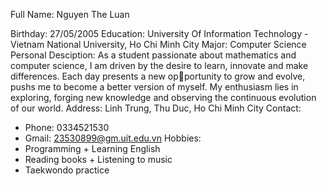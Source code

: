 Full Name: Nguyen The Luan

Birthday: 27/05/2005
Education: University Of Information Technology - Vietnam National University, Ho Chi Minh City
Major: Computer Science 
Personal Desciption: As a student passionate about mathematics and computer science, I am driven by the desire to learn, innovate and make differences. Each day presents a new opportunity to grow and evolve, pushs me to become a better version of myself. My enthusiasm lies in exploring, forging new knowledge and observing the continuous evolution of our world.
Address: Linh Trung, Thu Duc, Ho Chi Minh City
Contact:
+ Phone: 0334521530
+ Gmail: 23530899@gm.uit.edu.vn
Hobbies:
+ Programming      + Learning English
+ Reading books    + Listening to music
+ Taekwondo practice
